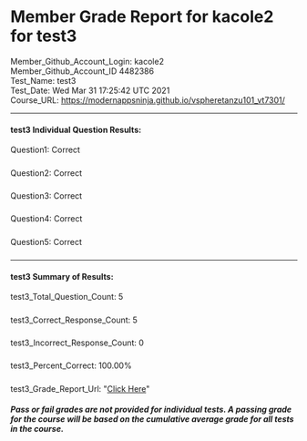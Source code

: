 # Member Grade Report for kacole2 for test3  
   
Member_Github_Account_Login: kacole2  
Member_Github_Account_ID 4482386  
Test_Name: test3  
Test_Date: Wed Mar 31 17:25:42 UTC 2021  
Course_URL: https://modernappsninja.github.io/vspheretanzu101_vt7301/  
   
---  
#### test3 Individual Question Results:  
Question1: Correct  
#####  
Question2: Correct  
#####  
Question3: Correct  
#####  
Question4: Correct  
#####  
Question5: Correct  
#####  
---  
#### test3 Summary of Results:  
test3_Total_Question_Count: 5  
#####  
test3_Correct_Response_Count: 5  
#####  
test3_Incorrect_Response_Count: 0  
#####  
test3_Percent_Correct: 100.00%  
#####  
test3_Grade_Report_Url: "[Click Here](https://github.com/modernappsninjas/kacole2/blob/main/static/userdata/courses/vspheretanzu101_vt7301/grade_report.pr90.test3.md)"
##### Pass or fail grades are not provided for individual tests. A passing grade for the course will be based on the cumulative average grade for all tests in the course.  
